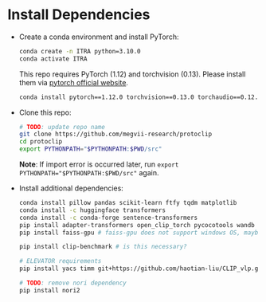 
# Install Dependencies

- Create a conda environment and install PyTorch:

    ```bash
    conda create -n ITRA python=3.10.0
    conda activate ITRA
    ```

    This repo requires PyTorch (1.12) and torchvision (0.13). Please install them via [pytorch official website](https://pytorch.org/get-started/locally).

    ```bash
    conda install pytorch==1.12.0 torchvision==0.13.0 torchaudio==0.12.0 cudatoolkit=10.2 -c pytorch
    ```

- Clone this repo:

   ```bash
  # TODO: update repo name
   git clone https://github.com/megvii-research/protoclip
   cd protoclip
   export PYTHONPATH="$PYTHONPATH:$PWD/src"
   ```
   **Note**: If import error is occurred later, run `export PYTHONPATH="$PYTHONPATH:$PWD/src"` again.

- Install additional dependencies:
    ```bash
    conda install pillow pandas scikit-learn ftfy tqdm matplotlib 
    conda install -c huggingface transformers 
    conda install -c conda-forge sentence-transformers
    pip install adapter-transformers open_clip_torch pycocotools wandb
    pip install faiss-gpu # faiss-gpu does not support windows OS, maybe use pip install faiss instead?
  
    pip install clip-benchmark # is this necessary?
    
    # ELEVATOR requirements  
    pip install yacs timm git+https://github.com/haotian-liu/CLIP_vlp.git vision-evaluation
    
    # TODO: remove nori dependency
    pip install nori2
    ```
  